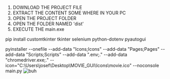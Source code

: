 1. DOWNLOAD THE PROJECT FILE
2. EXTRACT THE CONTENT SOME WHERE IN YOUR PC
3. OPEN THE PROJECT FOLDER
4. OPEN THE FOLDER NAMED 'dist'
5. EXECUTE THE main.exe

pip install customtkinter tkinter selenium python-dotenv pyautogui 

pyinstaller --onefile --add-data "Icons;Icons" --add-data "Pages;Pages" --add-data "Scripts;Scripts" --add-data ".env;." --add-data "chromedriver.exe;." --icon="C:\\Users\\josef\\Desktop\\MOVIE_GUI\\Icons\\movie.ico" --noconsole main.py
![buh](https://github.com/FlamingoLindo/MOVIE_GUI/assets/101421364/ac28ee4d-4ab2-4706-9bb7-18459fddaa57)
